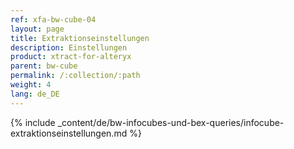 ```yaml
---
ref: xfa-bw-cube-04
layout: page
title: Extraktionseinstellungen
description: Einstellungen
product: xtract-for-alteryx
parent: bw-cube
permalink: /:collection/:path
weight: 4
lang: de_DE
---
```


{% include _content/de/bw-infocubes-und-bex-queries/infocube-extraktionseinstellungen.md %}